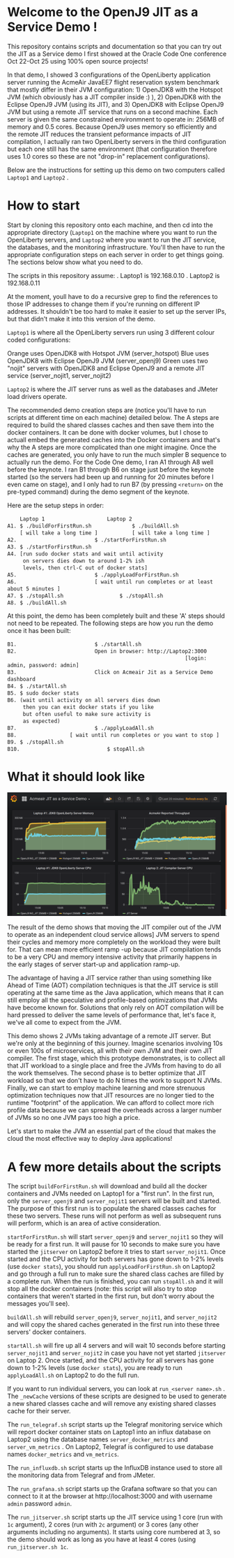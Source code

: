# Welcome to the OpenJ9 JIT as a Service Demo !

This repository contains scripts and documentation so that you can try out the JIT as a Service demo I first showed at the Oracle Code One conference Oct 22-Oct 25 using 100% open source projects!

In that demo, I showed 3 configurations of the OpenLiberty application server running the AcmeAir JavaEE7 flight
reservation system benchmark that mostly differ in their JVM configuration: 1) OpenJDK8 with the Hotspot JVM
(which obviously has a JIT compiler inside :) ), 2) OpenJDK8 with the Eclipse OpenJ9 JVM (using its JIT), and
3) OpenJDK8 with Eclipse OpenJ9 JVM but using a remote JIT service that runs on a second machine. Each server
is given the same constrained environmnent to operate in: 256MB of memory and 0.5 cores. Because OpenJ9 uses
memory so efficiently and the remote JIT reduces the transient peformance impacts of JIT compilation, I
actually ran two OpenLiberty servers in the third configuration but each one still has the same environment
(that configuration therefore  uses 1.0 cores so these are not "drop-in" replacement configurations).

Below are the instructions for setting up this demo on two computers called `Laptop1` and `Laptop2` .

# How to start

Start by cloning this repository onto each machine, and then cd into the appropriate directory (`Laptop1` on the machine where you
want to run the OpenLiberty servers, and `Laptop2` where you want to run the JIT service, the databases, and the monitoring
infrastructure.  You'll then have to run the appropriate configuration steps on each server in order to get things going. The
sections below show what you need to do.

The scripts in this repository assume:
. Laptop1 is 192.168.0.10
. Laptop2 is 192.168.0.11

At the moment, youll have to do a recursive grep to find the references to those IP addresses to change them if you're running on
different IP addresses. It shouldn't be too hard to make it easier to set up the server IPs, but that didn't make it into this
version of the demo.

`Laptop1` is where all the OpenLiberty servers run using 3 different colour coded configurations:

Orange uses OpenJDK8 with Hotspot JVM								(server_hotspot)
Blue uses OpenJDK8 with Eclipse OpenJ9 JVM							(server_openj9)
Green uses two "nojit" servers with OpenJDK8 and Eclipse OpenJ9 and a remote JIT service	(server_nojit1, server_nojit2)

`Laptop2` is where the JIT server runs as well as the databases and JMeter load drivers operate.

The recommended demo creation steps are (notice you'll have to run scripts at different time on each machine) detailed below.
The A steps are required to build the shared classes caches and then save them into the docker containers. It can be done
with docker volumes, but I chose to actuall embed the generated caches into the Docker containers and that's why the A steps
are more complicated than one might imagine. Once the caches are generated, you only have to run the much simpler B sequence
to actually run the demo. For the Code One demo, I ran A1 through A8 well before the keynote. I ran B1 through B6 on stage
just before the keynote started (so the servers had been up and running for 20 minutes before I even came on stage), and I
only had to run B7 (by pressing `<return>` on the pre-typed command) during the demo segment of the keynote.

Here are the setup steps in order:

```
	Laptop 1					Laptop 2
A1.	$ ./buildForFirstRun.sh				$ ./buildAll.sh
	[ will take a long time ]			[ will take a long time ]
A2.							$ ./startForFirstRun.sh
A3.	$ ./startForFirstRun.sh
A4.	[run sudo docker stats and wait until activity
	 on servers dies down to around 1-2% ish
	 levels, then ctrl-C out of docker stats]
A5.							$ ./applyLoadForFirstRun.sh
A6.							[ wait until run completes or at least about 5 minutes ]
A7.	$ ./stopAll.sh					$ ./stopAll.sh
A8.	$ ./buildAll.sh
```

At this point, the demo has been completely built and these 'A' steps should not need to be repeated. The following
steps are how you run the demo once it has been built:

```
B1.							$ ./startAll.sh
B2.							Open in browser: http://Laptop2:3000
                    					                 [login: admin, password: admin]
B3.							Click on Acmeair Jit as a Service Demo dashboard
B4.	$ ./startAll.sh
B5.	$ sudo docker stats
B6.	(wait until activity on all servers dies down
	 then you can exit docker stats if you like
	 but often useful to make sure activity is
	 as expected)
B7.							$ ./applyLoadAll.sh
B8. 				[ wait until run completes or you want to stop ]
B9.	$ ./stopAll.sh
B10.							$ stopAll.sh
```

# What it should look like

![Full 20 minute run result](https://github.com/mstoodle/openj9-jitaas-demo/blob/master/CodeOne_Final.png)

The result of the demo shows that moving the JIT compiler out of the JVM to operate as an independent cloud service allows]
JVM servers to spend their cycles and memory more completely on the workload they were built for. That can mean more efficient
ramp -up because JIT compilation tends to be a very CPU and memory intensive activity that primarily happens in the early
stages of server start-up and application ramp-up.

The advantage of having a JIT service rather than using something like Ahead of Time (AOT) compilation techniques is that
the JIT service is still operating at the same time as the Java application, which means that it can still employ all the
speculative and profile-based optimizations that JVMs have become known for. Solutions that only rely on AOT compilation
will be hard pressed to deliver the same levels of performance that, let's face it, we've all come to expect from the JVM.

This demo shows 2 JVMs taking advantage of a remote JIT server. But we're only at the beginning of this journey. Imagine
scenarios involving 10s or even 100s of microservices, all with their own JVM and their own JIT compiler. The first stage,
which this prototype demonstrates, is to collect all that JIT workload to a single place and free the JVMs from having to do
all the work themselves. The second phase is to better optimize that JIT workload so that we don't have to do N times the
work to support N JVMs. Finally, we can start to employ machine learning and more strenuous optimization techniques now that
JIT resources are no longer tied to the runtime "footprint" of the application. We can afford to collect more rich profile
data because we can spread the overheads across a larger number of JVMs so no one JVM pays too high a price.

Let's start to make the JVM an essential part of the cloud that makes the cloud the most effective way to deploy Java applications!

# A few more details about the scripts

The script `buildForFirstRun.sh` will download and build all the docker containers and JVMs needed on Laptop1 for a "first run". In
the first run, only the `server_openj9` and `server_nojit1` servers will be built and started. The purpose of this first run is to
populate the shared classes caches for these two servers. These runs will not perform as well as subsequent runs will perform, which is an area of active consideration.

`startForFirstRun.sh` will start `server_openj9` and `server_nojit1` so they will be ready for a first run. It will pause for
10 seconds to make sure you have started the `jitserver` on Laptop2 before it tries to start `server_nojit1`. Once started and the
CPU activity for both servers has gone down to 1-2% levels (use `docker stats`), you should run `applyLoadForFirstRun.sh` on Laptop2
and go through a full run to make sure the shared class caches are filled by a complete run. When the run is finished, you can run
`stopAll.sh` and it will stop all the docker containers (note: this script will also try to stop containers that weren't started in
the first run, but don't worry about the messages you'll see).

`buildAll.sh` will rebuild `server_openj9`, `server_nojit1`, and `server_nojit2` and will copy the shared caches generated
in the first run into these three servers' docker containers.

`startAll.sh` will fire up all 4 servers and will wait 10 seconds before starting `server_nojit1` and `server_nojit2` in case you
have not yet started `jitserver` on Laptop 2. Once started, and the CPU activity for all servers has gone down to 1-2% levels (use
`docker stats`), you are ready to run `applyLoadAll.sh` on Laptop2 to do the full run.

If you want to run individual servers, you can look at `run_<server name>.sh` . The `_newCache` versions of these scripts are
designed to be used to generate a new shared classes cache and will remove any existing shared classes cache for their server.

The `run_telegraf.sh` script starts up the Telegraf monitoring service which will report docker container stats on Laptop1
into an influx database on Laptop2 using the database names `server_docker_metrics` and `server_vm_metrics` . On Laptop2, Telegraf is configured to use database names `docker_metrics` and `vm_metrics`.

The `run_influxdb.sh` script starts up the InfluxDB instance used to store all the monitoring data from Telegraf and from JMeter.

The `run_grafana.sh` script starts up the Grafana software so that you can connect to it at the browser at http://localhost:3000
and with username `admin` password `admin`.

The `run_jitserver.sh` script starts up the JIT service using 1 core (run with `1c` argument), 2 cores (run with `2c` argument) or 3 cores (any other arguments including no arguments). It starts using core numbered at 3, so the demo should work as long as you have at least 4 cores (using `run_jitserver.sh 1c`.
